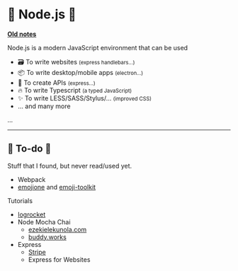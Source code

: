 # 🚀 Node.js 🚀

**[Old notes](_old.md)**

<div class="row row-cols-md-2 mt-4"><div>

Node.js is a modern JavaScript environment that can be used

* 🗃️ To write websites <small>(express handlebars...)</small>
* 📦 To write desktop/mobile apps <small>(electron...)</small>
* 🍹 To create APIs <small>(express...)</small>
* 🔥️ To write Typescript <small>(a typed JavaScript)</small>
* ✨ To write LESS/SASS/Stylus/... <small>(improved CSS)</small>
* ... and many more
</div><div>

...
</div></div>

<hr class="sep-both">

## 👻 To-do 👻

Stuff that I found, but never read/used yet.

<div class="row row-cols-md-2"><div>

* Webpack
* [emojione](https://github.com/joypixels/emojione) and [emoji-toolkit](https://github.com/joypixels/emoji-toolkit)
</div><div>

Tutorials

* [logrocket](https://blog.logrocket.com/how-to-set-up-node-typescript-express/)
* Node Mocha Chai
  * [ezekielekunola.com](https://www.blog.ezekielekunola.com/testing-node-api-with-mocha-and-chai)
  * [buddy.works](https://buddy.works/guides/how-automate-nodejs-unit-tests-with-mocha-chai)
* Express
  * [Stripe](https://www.youtube.com/watch?v=rPR2aJ6XnAc)
  * Express for Websites
</div></div>